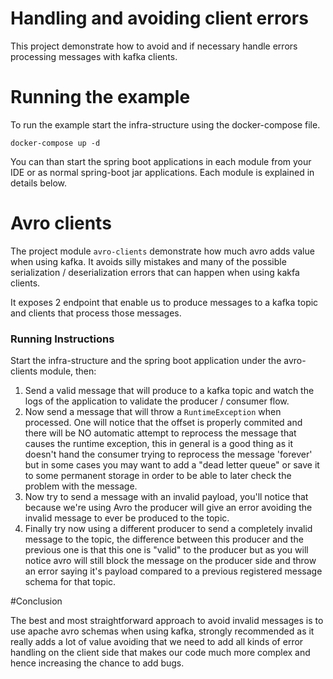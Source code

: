 # Handling and avoiding client errors

This project demonstrate how to avoid and if necessary handle errors processing messages with kafka clients.

# Running the example

To run the example start the infra-structure using the docker-compose file.

`docker-compose up -d`

You can than start the spring boot applications in each module from your IDE or as normal spring-boot jar applications. Each module is explained in details below.

# Avro clients

The project module `avro-clients` demonstrate how much avro adds value when using kafka. It avoids silly mistakes and many of the possible serialization / deserialization errors that can happen when using kakfa clients.

It exposes 2 endpoint that enable us to produce messages to a kafka topic and clients that process those messages.

### Running Instructions

Start the infra-structure and the spring boot application under the avro-clients module, then:

1. Send a valid message that will produce to a kafka topic and watch the logs of the application to validate the producer / consumer flow.
2. Now send a message that will throw a `RuntimeException` when processed. One will notice that the offset is properly commited and there will be NO automatic attempt to reprocess the message that causes the runtime exception, this in general is a good thing as it doesn't hand the consumer trying to reprocess the message 'forever' but in some cases you may want to add a "dead letter queue" or save it to some permanent storage in order to be able to later check the problem with the message.
3. Now try to send a message with an invalid payload, you'll notice that because we're using Avro the producer will give an error avoiding the invalid message to ever be produced to the topic.
4. Finally try now using a different producer to send a completely invalid message to the topic, the difference between this producer and the previous one is that this one is "valid" to the producer but as you will notice avro will still block the message on the producer side and throw an error saying it's payload compared to a previous registered message schema for that topic.

#Conclusion

The best and most straightforward approach to avoid invalid messages is to use apache avro schemas when using kafka, strongly recommended as it really adds a lot of value avoiding that we need to add all kinds of error handling on the client side that makes our code much more complex and hence increasing the chance to add bugs.
